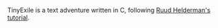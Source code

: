 TinyExile is a text adventure written in C, following [Ruud Helderman's
tutorial](https://helderman.github.io/htpataic/).
